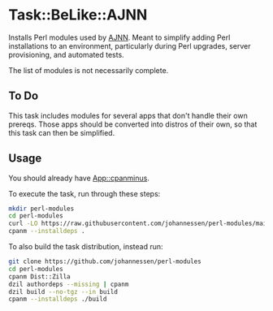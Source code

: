 Task::BeLike::AJNN
==================

Installs Perl modules used by [AJNN][]. Meant to simplify adding Perl
installations to an environment, particularly during Perl upgrades,
server provisioning, and automated tests.

The list of modules is not necessarily complete.

[AJNN]: https://metacpan.org/author/AJNN


To Do
-----

This task includes modules for several apps that don't handle their
own prereqs. Those apps should be converted into distros of their own,
so that this task can then be simplified.


Usage
-----

You should already have [App::cpanminus][].

[App::cpanminus]: https://metacpan.org/pod/App::cpanminus

To execute the task, run through these steps:

```sh
mkdir perl-modules
cd perl-modules
curl -LO https://raw.githubusercontent.com/johannessen/perl-modules/main/cpanfile
cpanm --installdeps .
```

To also build the task distribution, instead run:

```sh
git clone https://github.com/johannessen/perl-modules
cd perl-modules
cpanm Dist::Zilla
dzil authordeps --missing | cpanm
dzil build --no-tgz --in build
cpanm --installdeps ./build

```
